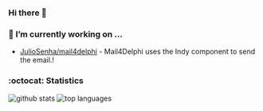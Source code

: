### Hi there 👋

### 🔭 I’m currently working on ...

- [JulioSenha/mail4delphi](https://github.com/juliosenha/mail4delphi) - Mail4Delphi uses the Indy component to send the email.!

### :octocat: Statistics

![github stats](https://github-readme-stats.vercel.app/api?username=juliosenha&show_icons=true&hide_title=true)
![top languages](https://github-readme-stats.vercel.app/api/top-langs/?username=juliosenha&layout=compact)

<!--
**juliosenha/juliosenha** is a ✨ _special_ ✨ repository because its `README.md` (this file) appears on your GitHub profile.

Here are some ideas to get you started:

- 🔭 I’m currently working on ...
- 🌱 I’m currently learning ...
- 👯 I’m looking to collaborate on ...
- 🤔 I’m looking for help with ...
- 💬 Ask me about ...
- 📫 How to reach me: ...
- 😄 Pronouns: ...
- ⚡ Fun fact: ...
-->
